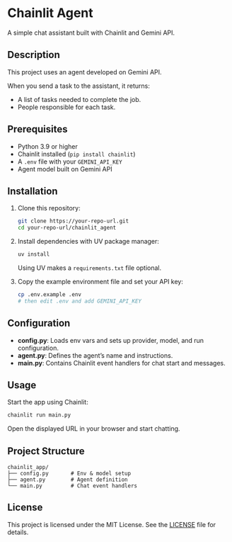 # Chainlit Agent

A simple chat assistant built with Chainlit and Gemini API.

## Description

This project uses an agent developed on Gemini API.

When you send a task to the assistant, it returns:

* A list of tasks needed to complete the job.
* People responsible for each task.

## Prerequisites

* Python 3.9 or higher
* Chainlit installed (`pip install chainlit`)
* A `.env` file with your `GEMINI_API_KEY`
* Agent model built on Gemini API

## Installation

1. Clone this repository:

   ```bash
   git clone https://your-repo-url.git
   cd your-repo-url/chainlit_agent
   ```
2. Install dependencies with UV package manager:

   ```bash
   uv install
   ```

   Using UV makes a `requirements.txt` file optional.
3. Copy the example environment file and set your API key:

   ```bash
   cp .env.example .env
   # then edit .env and add GEMINI_API_KEY
   ```

## Configuration

* **config.py**: Loads env vars and sets up provider, model, and run configuration.
* **agent.py**: Defines the agent’s name and instructions.
* **main.py**: Contains Chainlit event handlers for chat start and messages.

## Usage

Start the app using Chainlit:

```bash
chainlit run main.py
```

Open the displayed URL in your browser and start chatting.

## Project Structure

```
chainlit_app/
├── config.py       # Env & model setup
├── agent.py        # Agent definition
└── main.py         # Chat event handlers
```

## License

This project is licensed under the MIT License. See the [LICENSE](LICENSE) file for details.
